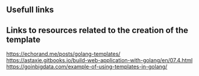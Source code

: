 ## Usefull links
Links to resources related to the creation of the template
---

https://echorand.me/posts/golang-templates/   
https://astaxie.gitbooks.io/build-web-application-with-golang/en/07.4.html  
https://goinbigdata.com/example-of-using-templates-in-golang/  
